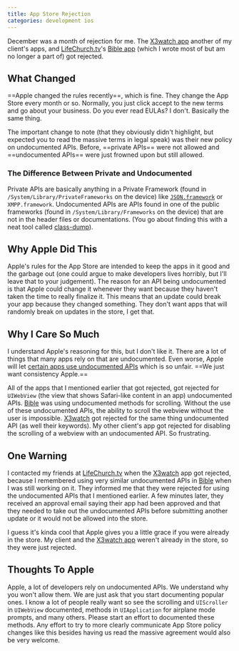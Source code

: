 ```yaml
---
title: App Store Rejection
categories: development ios
---
```


December was a month of rejection for me. The [X3watch app][] another of my client's apps, and [LifeChurch.tv][]'s [Bible app](http://youversion.com/iphone) (which I wrote most of but am no longer a part of) got rejected.

## What Changed

==Apple changed the rules recently==, which is fine. They change the App Store every month or so. Normally, you just click accept to the new terms and go about your business. Do you ever read EULAs? I don't. Basically the same thing.

The important change to note (that they obviously didn't highlight, but expected you to read the massive terms in legal speak) was their new policy on undocumented APIs. Before, ==private APIs== were not allowed and ==undocumented APIs== were just frowned upon but still allowed.

### The Difference Between Private and Undocumented

Private APIs are basically anything in a Private Framework (found in `/System/Library/PrivateFrameworks` on the device) like [`JSON.framework`](http://samsoff.es/post/parsing-json-with-the-iphones-private-json-framework/) or `XMPP.framework`. Undocumented APIs are APIs found in one of the public frameworks (found in `/System/Library/Frameworks` on the device) that are not in the header files or documentations. (You go about finding this with a neat tool called [class-dump](http://www.codethecode.com/projects/class-dump/)).

## Why Apple Did This

Apple's rules for the App Store are intended to keep the apps in it good and the garbage out (one could argue to make developers lives horribly, but I'll leave that to your judgement). The reason for an API being undocumented is that Apple could change it whenever they want because they haven't taken the time to really finalize it. This means that an update could break your app because they changed something. They don't want apps that will randomly break on updates in the store, I get that.

## Why I Care So Much

I understand Apple's reasoning for this, but I don't like it. There are a lot of things that many apps rely on that are undocumented. Even worse, Apple will let [certain apps use undocumented APIs](http://daringfireball.net/2008/11/google_mobile_uses_private_iphone_apis) which is so unfair. ==We just want consistency Apple.==

All of the apps that I mentioned earlier that got rejected, got rejected for `UIWebView` (the view that shows Safari-like content in an app) undocumented APIs. [Bible][] was using undocumented methods for scrolling. Without the use of these undocumented APIs, the ability to scroll the webview without the user is impossible. [X3watch][] got rejected for the same thing undocumented API (as well their keywords). My other client's app got rejected for disabling the scrolling of a webview with an undocumented API. So frustrating.

## One Warning

I contacted my friends at [LifeChurch.tv][] when the [X3watch][] app got rejected, because I remembered using very similar undocumented APIs in [Bible][] when I was still working on it. They informed me that they were rejected for using the undocumented APIs that I mentioned earlier. A few minutes later, they received an approval email saying their app had been approved and that they needed to take out the undocumented APIs before submitting another update or it would not be allowed into the store.

I guess it's kinda cool that Apple gives you a little grace if you were already in the store. My client and the [X3watch app][] weren't already in the store, so they were just rejected.

## Thoughts To Apple

Apple, a lot of developers rely on undocumented APIs. We understand why you won't allow them. We are just ask that you start documenting popular ones. I know a lot of people really want so see the scrolling and `UIScroller` in `UIWebView` documented, methods in `UIApplication` for airplane mode prompts, and many others. Please start an effort to documented these methods. Any effort to try to more clearly communicate App Store policy changes like this besides having us read the massive agreement would also be very welcome.

[X3watch app]: http://itunes.apple.com/us/app/x3watch/id337170101?mt=8
[LifeChurch.tv]: http://lifechurch.tv
[Bible]: http://youversion.com/iphone
[X3watch]: http://itunes.apple.com/us/app/x3watch/id337170101?mt=8
